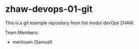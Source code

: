# zhaw-devops-01-git
This is a git example repository from the modul devOps ZHAW.

Team Members:
- merkisam (Samuel)
